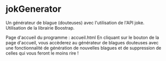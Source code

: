 # jokGenerator
Un générateur de blague (douteuses) avec l'utilisation de l'API joke.
Utilisation de la librairie Boostrap.

Page d'accueil du programme : accueil.html
En cliquant sur le bouton de la page d'accueil, vous accèderez au générateur de blagues douteuses avec une fonctionnalité de génération de nouvelles blagues et de suppression de celles qui vous feront le moins rire !
